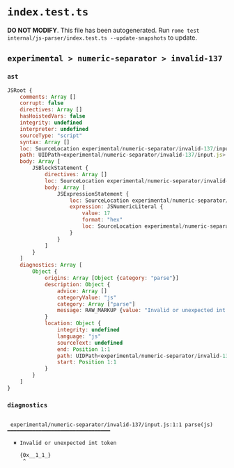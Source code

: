 # `index.test.ts`

**DO NOT MODIFY**. This file has been autogenerated. Run `rome test internal/js-parser/index.test.ts --update-snapshots` to update.

## `experimental > numeric-separator > invalid-137`

### `ast`

```javascript
JSRoot {
	comments: Array []
	corrupt: false
	directives: Array []
	hasHoistedVars: false
	integrity: undefined
	interpreter: undefined
	sourceType: "script"
	syntax: Array []
	loc: SourceLocation experimental/numeric-separator/invalid-137/input.js 1:0-2:0
	path: UIDPath<experimental/numeric-separator/invalid-137/input.js>
	body: Array [
		JSBlockStatement {
			directives: Array []
			loc: SourceLocation experimental/numeric-separator/invalid-137/input.js 1:0-1:10
			body: Array [
				JSExpressionStatement {
					loc: SourceLocation experimental/numeric-separator/invalid-137/input.js 1:1-1:9
					expression: JSNumericLiteral {
						value: 17
						format: "hex"
						loc: SourceLocation experimental/numeric-separator/invalid-137/input.js 1:1-1:9
					}
				}
			]
		}
	]
	diagnostics: Array [
		Object {
			origins: Array [Object {category: "parse"}]
			description: Object {
				advice: Array []
				categoryValue: "js"
				category: Array ["parse"]
				message: RAW_MARKUP {value: "Invalid or unexpected int token"}
			}
			location: Object {
				integrity: undefined
				language: "js"
				sourceText: undefined
				end: Position 1:1
				path: UIDPath<experimental/numeric-separator/invalid-137/input.js>
				start: Position 1:1
			}
		}
	]
}
```

### `diagnostics`

```

 experimental/numeric-separator/invalid-137/input.js:1:1 parse(js) ━━━━━━━━━━━━━━━━━━━━━━━━━━━━━━━━━

  ✖ Invalid or unexpected int token

    {0x__1_1_}
     ^


```
